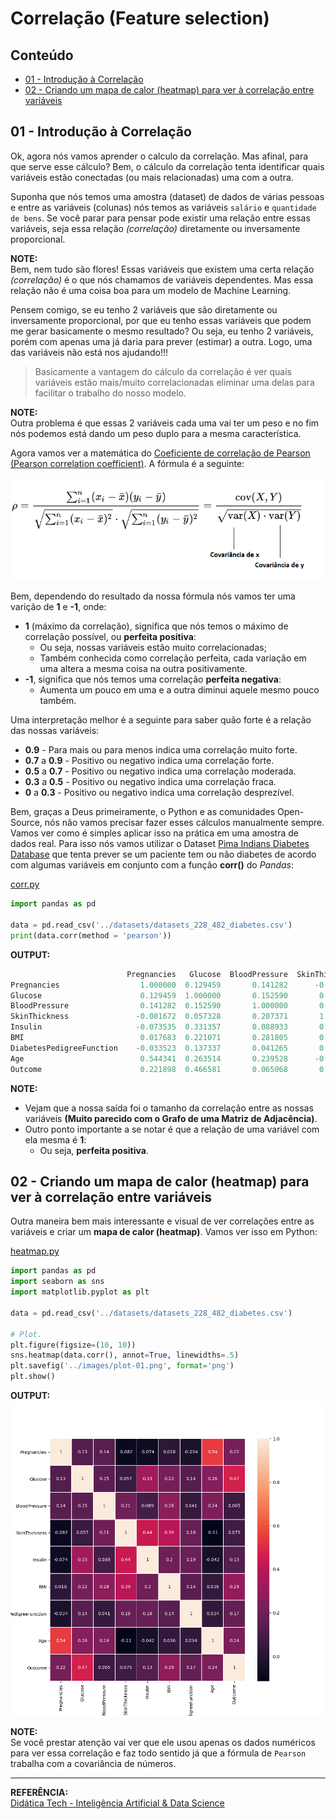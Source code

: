 # Correlação (Feature selection) 

## Conteúdo

 - [01 - Introdução à Correlação](#01)
 - [02 - Criando um mapa de calor (heatmap) para ver à correlação entre variáveis](#02)

<div id='01'></div>

## 01 - Introdução à Correlação

Ok, agora nós vamos aprender o calculo da correlação. Mas afinal, para que serve esse cálculo? Bem, o cálculo da correlação tenta identificar quais variáveis estão conectadas (ou mais relacionadas) uma com a outra.

Suponha que nós temos uma amostra (dataset) de dados de várias pessoas e entre as variáveis (colunas) nós temos as variáveis `salário` e `quantidade de bens`. Se você parar para pensar pode existir uma relação entre essas variáveis, seja essa relação *(correlação)* diretamente ou inversamente proporcional.

**NOTE:**  
Bem, nem tudo são flores! Essas variáveis que existem uma certa relação *(correlação)* é o que nós chamamos de variáveis dependentes. Mas essa relação não é uma coisa boa para um modelo de Machine Learning.  

Pensem comigo, se eu tenho 2 variáveis que são diretamente ou inversamente proporcional, por que eu tenho essas variáveis que podem me gerar basicamente o mesmo resultado? Ou seja, eu tenho 2 variáveis, porém com apenas uma já daria para prever (estimar) a outra. Logo, uma das variáveis não está nos ajudando!!!

> Basicamente a vantagem do cálculo da correlação é ver quais variáveis estão mais/muito correlacionadas eliminar uma delas para facilitar o trabalho do nosso modelo.

**NOTE:**  
Outra problema é que essas 2 variáveis cada uma vai ter um peso e no fim nós podemos está dando um peso duplo para a mesma característica.

Agora vamos ver a matemática do [Coeficiente de correlação de Pearson (Pearson correlation coefficient)](https://en.wikipedia.org/wiki/Pearson_correlation_coefficient). A fórmula é a seguinte:

![image](images/correlation-p.png)  

Bem, dependendo do resultado da nossa fórmula nós vamos ter uma varição de **1** e **-1**, onde:

 - **1** (máximo da correlação), significa que nós temos o máximo de correlação possível, ou **perfeita positiva**:
   - Ou seja, nossas variáveis estão muito correlacionadas;
   - Também conhecida como correlação perfeita, cada variação em uma altera a mesma coisa na outra positivamente.
 - **-1**, significa que nós temos uma correlação **perfeita negativa**:
   - Aumenta um pouco em uma e a outra diminui aquele mesmo pouco também.

Uma interpretação melhor é a seguinte para saber quão forte é a relação das nossas variáveis:

 - **0.9** - Para mais ou para menos indica uma correlação muito forte.
 - **0.7** a **0.9** - Positivo ou negativo indica uma correlação forte.
 - **0.5** a **0.7** - Positivo ou negativo indica uma correlação moderada.
 - **0.3** a **0.5** - Positivo ou negativo indica uma correlação fraca.
 - **0** a **0.3** - Positivo ou negativo indica uma correlação desprezível.

Bem, graças a Deus primeiramente, o Python e as comunidades Open-Source, nós não vamos precisar fazer esses cálculos manualmente sempre.  
Vamos ver como é simples aplicar isso na prática em uma amostra de dados real. Para isso nós vamos utilizar o Dataset [Pima Indians Diabetes Database](https://www.kaggle.com/uciml/pima-indians-diabetes-database/data#) que tenta prever se um paciente tem ou não diabetes de acordo com algumas variáveis em conjunto com a função **corr()** do *Pandas*:

[corr.py](src/corr.py)
```python
import pandas as pd

data = pd.read_csv('../datasets/datasets_228_482_diabetes.csv')
print(data.corr(method = 'pearson'))
```

**OUTPUT:**  
```python
                          Pregnancies   Glucose  BloodPressure  SkinThickness   Insulin       BMI  DiabetesPedigreeFunction       Age   Outcome
Pregnancies                  1.000000  0.129459       0.141282      -0.081672 -0.073535  0.017683                 -0.033523  0.544341  0.221898
Glucose                      0.129459  1.000000       0.152590       0.057328  0.331357  0.221071                  0.137337  0.263514  0.466581
BloodPressure                0.141282  0.152590       1.000000       0.207371  0.088933  0.281805                  0.041265  0.239528  0.065068
SkinThickness               -0.081672  0.057328       0.207371       1.000000  0.436783  0.392573                  0.183928 -0.113970  0.074752
Insulin                     -0.073535  0.331357       0.088933       0.436783  1.000000  0.197859                  0.185071 -0.042163  0.130548
BMI                          0.017683  0.221071       0.281805       0.392573  0.197859  1.000000                  0.140647  0.036242  0.292695
DiabetesPedigreeFunction    -0.033523  0.137337       0.041265       0.183928  0.185071  0.140647                  1.000000  0.033561  0.173844
Age                          0.544341  0.263514       0.239528      -0.113970 -0.042163  0.036242                  0.033561  1.000000  0.238356
Outcome                      0.221898  0.466581       0.065068       0.074752  0.130548  0.292695                  0.173844  0.238356  1.000000
```

**NOTE:**  
 - Vejam que a nossa saída foi o tamanho da correlação entre as nossas variáveis **(Muito parecido com o Grafo de uma Matriz de Adjacência)**.
 - Outro ponto importante a se notar é que a relação de uma variável com ela mesma é **1**:
   - Ou seja, **perfeita positiva**.

<div id='02'></div>

## 02 - Criando um mapa de calor (heatmap) para ver à correlação entre variáveis

Outra maneira bem mais interessante e visual de ver correlações entre as variáveis e criar um **mapa de calor (heatmap)**. Vamos ver isso em Python:

[heatmap.py](src/heatmap.py)
```python
import pandas as pd
import seaborn as sns
import matplotlib.pyplot as plt

data = pd.read_csv('../datasets/datasets_228_482_diabetes.csv')

# Plot.
plt.figure(figsize=(10, 10))
sns.heatmap(data.corr(), annot=True, linewidths=.5)
plt.savefig('../images/plot-01.png', format='png')
plt.show()
```

**OUTPUT:**  
![image](images/plot-01.png)  

**NOTE:**  
Se você prestar atenção vai ver que ele usou apenas os dados numéricos para ver essa correlação e faz todo sentido já que a fórmula de `Pearson` trabalha com a covariância de números.

---

**REFERÊNCIA:**  
[Didática Tech - Inteligência Artificial & Data Science](https://didatica.tech)  
